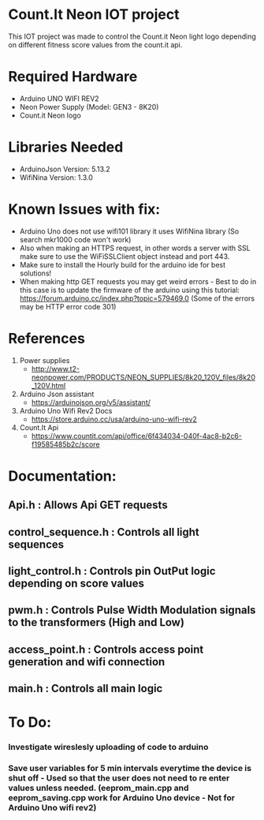 # Count.It Neon IOT project

This IOT project was made to control the Count.it Neon light logo depending on different fitness score values from the count.it api.

# Required Hardware

* Arduino UNO WIFI REV2
* Neon Power Supply (Model: GEN3 - 8K20)
* Count.it Neon logo

# Libraries Needed

* ArduinoJson Version: 5.13.2
* WifiNina Version: 1.3.0

# Known Issues with fix:

* Arduino Uno does not use wifi101 library it uses WifiNina library (So search mkr1000 code won't work)
* Also when making an HTTPS request, in other words a server with SSL make sure to use the WiFiSSLClient object instead and port 443.
* Make sure to install the Hourly build for the arduino ide for best solutions!
* When making http GET requests you may get weird errors - Best to do in this case is to update the firmware of the arduino using this tutorial: https://forum.arduino.cc/index.php?topic=579469.0 (Some of the errors may be HTTP error code 301)

# References

1. Power supplies
	* http://www.t2-neonpower.com/PRODUCTS/NEON_SUPPLIES/8k20_120V_files/8k20_120V.html
2. Arduino Json assistant
	* https://arduinojson.org/v5/assistant/
3. Arduino Uno Wifi Rev2 Docs
	* https://store.arduino.cc/usa/arduino-uno-wifi-rev2
4. Count.It Api
	* https://www.countit.com/api/office/6f434034-040f-4ac8-b2c6-f19585485b2c/score

# Documentation:

## Api.h : Allows Api GET requests
## control_sequence.h : Controls all light sequences
## light_control.h : Controls pin OutPut logic depending on score values
## pwm.h : Controls Pulse Width Modulation signals to the transformers (High and Low)
## access_point.h : Controls access point generation and wifi connection
## main.h : Controls all main logic

# To Do:

### Investigate wireslesly uploading of code to arduino
### Save user variables for 5 min intervals everytime the device is shut off - Used so that the user does not need to re enter values unless needed. (eeprom_main.cpp and eeprom_saving.cpp work for Arduino Uno device - Not for Arduino Uno wifi rev2) 
